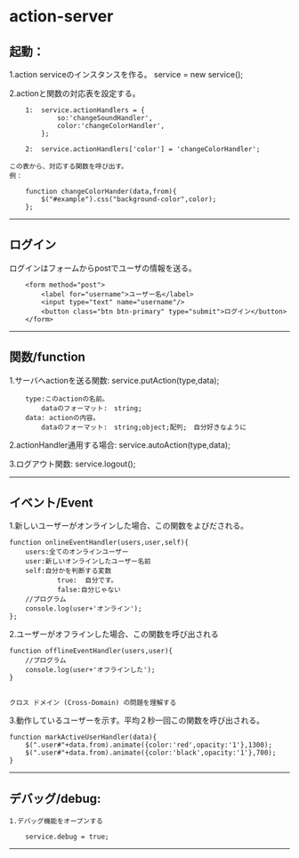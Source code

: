 action-server
====================================
起動：
-------------
1.action serviceのインスタンスを作る。
		service = new service();

2.actionと関数の対応表を設定する。

		1:	service.actionHandlers = {
				so:'changeSoundHandler',
				color:'changeColorHandler',
			};
		
		2:  service.actionHandlers['color'] = 'changeColorHandler';
	
	この表から、対応する関数を呼び出す。
	例：
		
		function changeColorHander(data,from){
			$("#example").css("background-color",color);
		};

________________________________________________________________________
ログイン
-------------
 ログインはフォームからpostでユーザの情報を送る。
 
		<form method="post">
			<label for="username">ユーザー名</label>
			<input type="text" name="username"/>
			<button class="btn btn-primary" type="submit">ログイン</button>
		</form>

________________________________________________________________________
関数/function
-------------

1.サーバへactionを送る関数:  service.putAction(type,data);

		type:このactionの名前。
			dataのフォーマット:　string;
		data: actionの内容。
			dataのフォーマット:　string;object;配列;　自分好きなように
2.actionHandler通用する場合: service.autoAction(type,data);

3.ログアウト関数: service.logout();

_________________________________________________________________________
イベント/Event
-------------
1.新しいユーザーがオンラインした場合、この関数をよびだされる。

	function onlineEventHandler(users,user,self){
		users:全てのオンラインユーザー
		user:新しいオンラインしたユーザー名前
		self:自分かを判断する変数
				true:  自分です。
				false:自分じゃない
		//プログラム
		console.log(user+'オンライン');
	};
	
2.ユーザーがオフラインした場合、この関数を呼び出される

	function offlineEventHandler(users,user){
		//プログラム
		console.log(user+'オフラインした');
	}


	クロス ドメイン (Cross-Domain) の問題を理解する

3.動作しているユーザーを示す。平均２秒一回この関数を呼び出される。
	
	function markActiveUserHandler(data){
    	$(".user#"+data.from).animate({color:'red',opacity:'1'},1300);
    	$(".user#"+data.from).animate({color:'black',opacity:'1'},700);
	}
	
_________________________________________________________________________
デバッグ/debug:
-------------
	
	1.デバッグ機能をオープンする
		
		service.debug = true;

________________________________________________________________________
